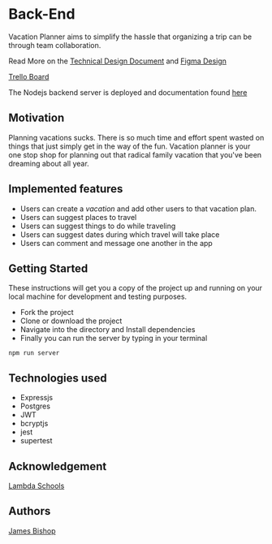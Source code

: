 # Back-End

Vacation Planner aims to simplify the hassle that organizing a trip can be through team collaboration.

Read More on the [Technical Design Document](https://www.notion.so/Vacation-Planner-40691dab2db8449198cba4f5082a9982) and [Figma Design](https://www.figma.com/file/3o8AikckQX0Li1Bn9mhAID/Vacation-Planner---Dev-Team?node-id=312%3A3401)

[Trello Board](https://trello.com/b/Q6KB7SiS/build-week-vacation-planner)

The Nodejs backend server is deployed and documentation found [here](https://vacation-planner-be.herokuapp.com/docs/)

## Motivation

Planning vacations sucks. There is so much time and effort spent wasted on things that just simply get in the way of the fun. Vacation planner is your one stop shop for planning out that radical family vacation that you've been dreaming about all year.

## Implemented features

- Users can create a _vacation_ and add other users to that vacation plan.
- Users can suggest places to travel
- Users can suggest things to do while traveling
- Users can suggest dates during which travel will take place
- Users can comment and message one another in the app

## Getting Started

These instructions will get you a copy of the project up and running on your local machine for development and testing purposes.

- Fork the project
- Clone or download the project
- Navigate into the directory and Install dependencies
- Finally you can run the server by typing in your terminal

```
npm run server
```

## Technologies used

- Expressjs
- Postgres
- JWT
- bcryptjs
- jest
- supertest

## Acknowledgement

[Lambda Schools](https://lambdaschool.com/)

## Authors

[James Bishop](https://github.com/jambis)
